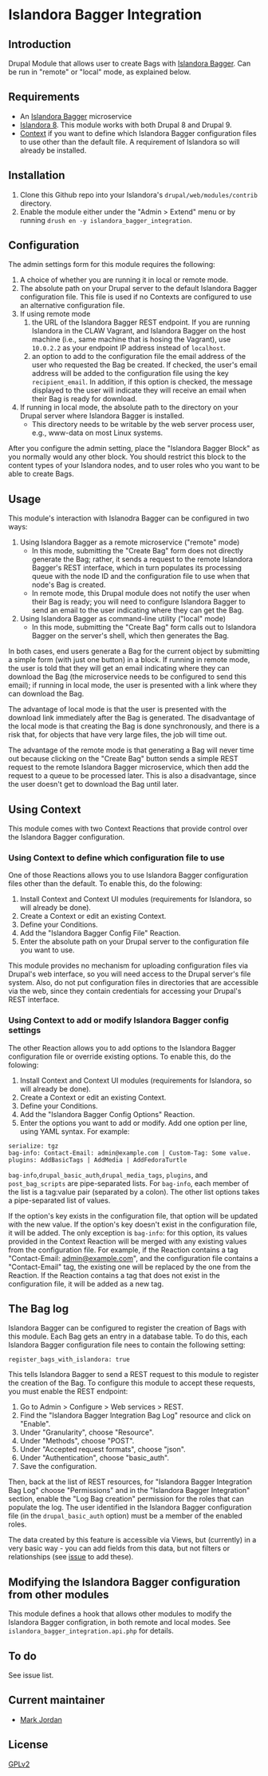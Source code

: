# Islandora Bagger Integration

## Introduction

Drupal Module that allows user to create Bags with [Islandora Bagger](https://github.com/mjordan/islandora_bagger). Can be run in "remote" or "local" mode, as explained below.

## Requirements

* An [Islandora Bagger](https://github.com/mjordan/islandora_bagger) microservice
* [Islandora 8](https://github.com/Islandora-CLAW/islandora). This module works with both Drupal 8 and Drupal 9.
* [Context](https://www.drupal.org/project/context) if you want to define which Islandora Bagger configuration files to use other than the default file. A requirement of Islandora so will already be installed.

## Installation

1. Clone this Github repo into your Islandora's `drupal/web/modules/contrib` directory.
1. Enable the module either under the "Admin > Extend" menu or by running `drush en -y islandora_bagger_integration`.

## Configuration

The admin settings form for this module requires the following:

1. A choice of whether you are running it in local or remote mode.
1. The absolute path on your Drupal server to the default Islandora Bagger configuration file. This file is used if no Contexts are configured to use an alternative configuration file.
1. If using remote mode
   1. the URL of the Islandora Bagger REST endpoint. If you are running Islandora in the CLAW Vagrant, and Islandora Bagger on the host machine (i.e., same machine that is hosing the Vagrant), use `10.0.2.2` as your endpoint IP address instead of `localhost`.
   1. an option to add to the configuration file the email address of the user who requested the Bag be created. If checked, the user's email address will be added to the configuration file using the key `recipient_email`. In addition, if this option is checked, the message displayed to the user will indicate they will receive an email when their Bag is ready for download.
1. If running in local mode, the absolute path to the directory on your Drupal server where Islandora Bagger is installed.
    - This directory needs to be writable by the web server process user, e.g., www-data on most Linux systems.

After you configure the admin setting, place the "Islandora Bagger Block" as you normally would any other block. You should restrict this block to the content types of your Islandora nodes, and to user roles who you want to be able to create Bags.

## Usage

This module's interaction with Islanodra Bagger can be configured in two ways:

1. Using Islandora Bagger as a remote microservice ("remote" mode)
   * In this mode, submitting the "Create Bag" form does not directly generate the Bag; rather, it sends a request to the remote Islandora Bagger's REST interface, which in turn populates its processing queue with the node ID and the configuration file to use when that node's Bag is created.
   * In remote mode, this Drupal module does not notify the user when their Bag is ready; you will need to configure Islandora Bagger to send an email to the user indicating where they can get the Bag.
1. Using Islandora Bagger as command-line utility ("local" mode)
   * In this mode, submitting the "Create Bag" form calls out to Islandora Bagger on the server's shell, which then generates the Bag.

In both cases, end users generate a Bag for the current object by submitting a simple form (with just one button) in a block. If running in remote mode, the user is told that they will get an email indicating where they can download the Bag (the microservice needs to be configured to send this email); if running in local mode, the user is presented with a link where they can download the Bag.

The advantage of local mode is that the user is presented with the download link immediately after the Bag is generated. The disadvantage of the local mode is that creating the Bag is done synchronously, and there is a risk that, for objects that have very large files, the job will time out.

The advantage of the remote mode is that generating a Bag will never time out because clicking on the "Create Bag" button sends a simple REST request to the remote Islandora Bagger microservice, which then add the request to a queue to be processed later. This is also a disadvantage, since the user doesn't get to download the Bag until later.

## Using Context

This module comes with two Context Reactions that provide control over the Islandora Bagger configuration.

### Using Context to define which configuration file to use

One of those Reactions allows you to use Islandora Bagger configuration files other than the default. To enable this, do the folowing:

1. Install Context and Context UI modules (requirements for Islandora, so will already be done).
1. Create a Context or edit an existing Context.
1. Define your Conditions.
1. Add the "Islandora Bagger Config File" Reaction.
1. Enter the absolute path on your Drupal server to the configuration file you want to use.

This module provides no mechanism for uploading configuration files via Drupal's web interface, so you will need access to the Drupal server's file system. Also, do not put configuration files in directories that are accessible via the web, since they contain credentials for accessing your Drupal's REST interface.

### Using Context to add or modify Islandora Bagger config settings

The other Reaction allows you to add options to the Islandora Bagger configuration file or override existing options. To enable this, do the folowing:

1. Install Context and Context UI modules (requirements for Islandora, so will already be done).
1. Create a Context or edit an existing Context.
1. Define your Conditions.
1. Add the "Islandora Bagger Config Options" Reaction.
1. Enter the options you want to add or modify. Add one option per line, using YAML syntax. For example:

```
serialize: tgz
bag-info: Contact-Email: admin@example.com | Custom-Tag: Some value.
plugins: AddBasicTags | AddMedia | AddFedoraTurtle
```

`bag-info`,`drupal_basic_auth`,`drupal_media_tags`, `plugins`, and `post_bag_scripts` are pipe-separated lists. For `bag-info`, each member of the list is a tag:value pair (separated by a colon). The other list options takes a pipe-separated list of values.

If the option's key exists in the configuration file, that option will be updated with the new value. If the option's key doesn't exist in the configuration file, it will be added. The only exception is `bag-info`: for this option, its values provided in the Context Reaction will be merged with any existing values from the configuration file. For example, if the Reaction contains a tag "Contact-Email: admin@example.com", and the configuration file contains a "Contact-Email" tag, the existing one will be replaced by the one from the Reaction. If the Reaction contains a tag that does not exist in the configuration file, it will be added as a new tag.

## The Bag log

Islandora Bagger can be configured to register the creation of Bags with this module. Each Bag gets an entry in a database table. To do this, each Islandora Bagger configuration file nees to contain the following setting:

```
register_bags_with_islandora: true
```

This tells Islandora Bagger to send a REST request to this module to register the creation of the Bag. To configure this module to accept these requests, you must enable the REST endpoint:

1. Go to Admin > Configure > Web services > REST.
1. Find the "Islandora Bagger Integration Bag Log" resource and click on "Enable".
1. Under "Granularity", choose "Resource".
1. Under "Methods", choose "POST".
1. Under "Accepted request formats", choose "json".
1. Under "Authentication", choose "basic_auth".
1. Save the configuration.

Then, back at the list of REST resources, for "Islandora Bagger Integration Bag Log" choose "Permissions" and in the "Islandora Bagger Integration" section, enable the "Log Bag creation" permission for the roles that can populate the log. The user identified in the Islandora Bagger configuration file (in the `drupal_basic_auth` option) must be a member of the enabled roles.

The data created by this feature is accessible via Views, but (currently) in a very basic way - you can add fields from this data, but not filters or relationships (see [issue](https://github.com/mjordan/islandora_bagger_integration/issues/22) to add these).

## Modifying the Islandora Bagger configuration from other modules

This module defines a hook that allows other modules to modify the Islandora Bagger configration, in both remote and local modes. See `islandora_bagger_integration.api.php` for details.

## To do

See issue list.

## Current maintainer

* [Mark Jordan](https://github.com/mjordan)

## License

[GPLv2](http://www.gnu.org/licenses/gpl-2.0.txt)
